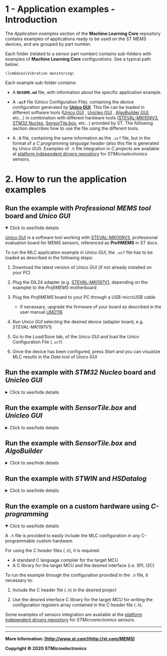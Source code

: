 # 1 - Application examples - Introduction

The *Application examples* section of the **Machine Learning Core** repository contains examples of applications ready to be used on the ST MEMS devices, and are grouped by part number. 

Each folder (related to a sensor part number) contains sub-folders with examples of **Machine Learning Core** configurations. See a typical path below:

````Path
\lsm6dsox\Vibration monitoring\
````

Each example sub-folder contains:

- A **`README.md`** file,  with information about the specific application example.
- A **`.ucf`** file (Unico Configuration File), containing the device configuration generated by [**Unico GUI**]( https://www.st.com/en/embedded-software/unico-gui.html ). This file can be loaded in different software tools ([Unico GUI](https://www.st.com/content/st_com/en/products/embedded-software/evaluation-tool-software/unico-gui.html) , [Unicleo GUI](https://www.st.com/content/st_com/en/products/embedded-software/evaluation-tool-software/unicleo-gui.html) , [AlgoBuilder GUI](https://www.st.com/content/st_com/en/products/embedded-software/mems-and-sensors-software/inemo-engine-software-libraries/algobuilder.html), etc...) in combination with different hardware tools ([STEVAL-MKI109V3]( https://www.st.com/content/st_com/en/products/evaluation-tools/product-evaluation-tools/mems-motion-sensor-eval-boards/steval-mki109v3.html ), [STM32 Nucleo](https://www.st.com/content/st_com/en/products/evaluation-tools/product-evaluation-tools/mcu-mpu-eval-tools/stm32-mcu-mpu-eval-tools/stm32-nucleo-boards.html), [SensorTile.box](https://www.st.com/content/st_com/en/products/evaluation-tools/product-evaluation-tools/mems-motion-sensor-eval-boards/steval-mksbox1v1.html), etc...) provided by ST. The following section describes how to use the file using the different tools.


- A **`.h`** file, containing the same information as the `.ucf` file, but in the format of a *C programming language header*  (also this file is generated by *Unico GUI*). Examples of  `.h` file integration in *C projects* are available at [platform independent drivers repository]( http://www.st.com/content/st_com/en/products/embedded-software/mems-and-sensors-software/drivers-for-mems/c-driver-mems.html ) for *STMicroelectronics* sensors.




# 2. How to run the application examples


## Run the example with *Professional MEMS tool* board and *Unico GUI* 
<details open>
<summary>Click to see/hide details </summary>

[Unico GUI](https://www.st.com/content/st_com/en/products/embedded-software/evaluation-tool-software/unico-gui.html) is a software tool working with [STEVAL-MKI109V3]( https://www.st.com/content/st_com/en/products/evaluation-tools/product-evaluation-tools/mems-motion-sensor-eval-boards/steval-mki109v3.html ), professional evaluation board for MEMS sensors, referenced as **ProfiMEMS** in ST docs.

To run the MLC application example in *Unico GUI*, the `.ucf` file has to be loaded as described in the following steps: 

1. Download the latest version of *Unico GUI* (if not already installed on your PC)

2. Plug the DIL24 adapter (e.g. [STEVAL-MKI197V1]( https://www.st.com/content/st_com/en/products/evaluation-tools/product-evaluation-tools/mems-motion-sensor-eval-boards/steval-mki197v1.html ), depending on the example) to the *ProfiMEMS* motherboard

3. Plug the *ProfiMEMS* board to your PC through a USB-microUSB cable

   - if necessary, upgrade the firmware of your board as described in the user manual [UM2116]( https://www.st.com/resource/en/user_manual/dm00331058-stevalmki109v3-professional-mems-tool-motherboard-for-mems-adapter-boards-stmicroelectronics.pdf  )

4. Run *Unico GUI* selecting the desired device (adapter board, e.g. *STEVAL-MKI197V1*)

5. Go to the *Load/Save* tab, of the *Unico GUI* and load the *Unico* Configuration File (`.ucf`) 

6. Once the device has been configured, press *Start*  and you can visualize MLC results in the *Data* tool of *Unico GUI*

</details>

   

## Run the example with *STM32 Nucleo* board and *Unicleo GUI* 

<details>
<summary>Click to see/hide details </summary>

[Unicleo GUI](https://www.st.com/content/st_com/en/products/embedded-software/evaluation-tool-software/unicleo-gui.html) software tool works with [STM32 Nucleo](https://www.st.com/content/st_com/en/products/evaluation-tools/product-evaluation-tools/mcu-mpu-eval-tools/stm32-mcu-mpu-eval-tools/stm32-nucleo-boards.html) motherboards coupled with X-NUCLEO expansion boards (e.g. [X-NUCLEO-IKS01A3](https://www.st.com/content/st_com/en/products/ecosystems/stm32-open-development-environment/stm32-nucleo-expansion-boards/stm32-ode-sense-hw/x-nucleo-iks01a3.html)). Optional sensor in form of DIL24 adapter can be plugged on top of the X-NUCLEO expansion board.

To run the MLC application example in *Unicleo GUI*, the `.ucf` file has to be loaded. Here are all the required steps: 

1. Download the latest version of *Unicleo GUI* (if not already installed on your PC)
2. Download the latest version of [X-CUBE-MEMS1](https://www.st.com/content/st_com/en/products/embedded-software/mcu-mpu-embedded-software/stm32-embedded-software/stm32cube-expansion-packages/x-cube-mems1.html)
3. Plug X-NUCLEO expansion board (e.g. MEMS expansion board *X-NUCLEO-IKS01A3* to *STM32 Nucleo* board
4. Optionally plug the DIL24 adapter with MLC feature (e.g. [STEVAL-MKI197V1](https://www.st.com/content/st_com/en/products/evaluation-tools/product-evaluation-tools/mems-motion-sensor-eval-boards/steval-mki197v1.html), depending on the example) to the DIL24 socket on X-NUCLEO expansion board
5. Plug the *STM32 Nucleo* board to your PC through a USB-miniUSB cable
6. *STM32 Nucleo* has to be programmed with **DataLogExtended** firmware from X-CUBE-MEMS1 package (if already programmed you can skip the following two steps) 

   - Locate *DatalogExtended.bin* file in X-CUBE-MEMS1 package (*STM32CubeExpansion_MEMS1_Vx.x.x\Projects\STM32xxxxxx-Nucleo\Examples\IKS0xxxx\DataLogExtended*\)

   - Copy the *DatalogExtended.bin* file to the disk drive associated with the STM32 Nucleo board

7. Run *Unicleo GUI*, connect to the device, select the desired sensors, click the checkbox to enable the MLC, then click on the MLC button on the left panel, browse and load the *Unico GUI* Configuration File (`.ucf`) through the *Browse* button, finally click the Start button in the main window 
8. MLC results are displayed in the *MLC* window and User Messages Tab

</details>

   

## Run the example with *SensorTile.box* and *Unicleo GUI* 

<details>
<summary>Click to see/hide details </summary>

The `.ucf` file can also be loaded in the [SensorTile.box](https://www.st.com/en/evaluation-tools/steval-mksbox1v1.html) board through the **DataLogExtended** firmware available in [FP-SNS-STBOX1](https://www.st.com/content/st_com/en/products/embedded-software/mcu-mpu-embedded-software/stm32-embedded-software/stm32-ode-function-pack-sw/fp-sns-stbox1.html) package. The SensorTile.box can be programmed by [STM32CubeProgrammer](https://www.st.com/content/st_com/en/products/development-tools/software-development-tools/stm32-software-development-tools/stm32-programmers/stm32cubeprog.html#overview)  software. Here all the steps:

1. Download the latest version of [Unicleo GUI](https://www.st.com/en/embedded-software/unicleo-gui.html) (if not already installed on your PC)

2. Download the latest version of *FP-SNS-STBOX1*

3. SensorTile.box has to be programmed with **DataLogExtended** firmware from FP-SNS-STBOX1 package (if already programmed you can skip the following two steps) 

   - Put the SensorTile.box in **DFU mode** (Direct Firmware Upgrade): disconnect the battery and unplug the USB cable, press and hold the "DFU boot" button, connect the USB cable then release the button while connecting the USB cable.

   - Run STM32CubeProgrammer, select "USB" from the pull-down menu on the right, then press "Connect". Click on the Menu button in the top-left corner. Optionally perform a full chip erase. Select "Erase & Programming", browse to select the **DataLogExtended** binary, set the address to 0x8000000, check "Run after Programming", then click "Start Programming".

4. Run *Unicleo GUI*, connect to the device, select the desired sensors, click the checkbox to enable the MLC, then click on the MLC button on the left panel, browse and load the *Unico GUI* Configuration File (`.ucf`) through the *Browse* button, finally click the Start button in the main window 

5. MLC results are displayed in MLC window and User Messages Tab

</details>

   

## Run the example with *SensorTile.box* and *AlgoBuilder*

<details>
<summary>Click to see/hide details </summary>

[AlgoBuilder](https://www.st.com/content/st_com/en/products/embedded-software/mems-and-sensors-software/inemo-engine-software-libraries/algobuilder.html) is a software tool able to design a custom processing flow and to build the firmware for [STM32 Nucleo](https://www.st.com/content/st_com/en/products/evaluation-tools/product-evaluation-tools/mcu-mpu-eval-tools/stm32-mcu-mpu-eval-tools/stm32-nucleo-boards.html) boards coupled with the MEMS expansions, or for form-factor evaluation boards such as [SensorTile.box](https://www.st.com/content/st_com/en/products/evaluation-tools/product-evaluation-tools/mems-motion-sensor-eval-boards/steval-mksbox1v1.html).

You will create a firmware project using *AlgoBuilder*, which can be configured to use [STM32CubeIDE](https://www.st.com/content/st_com/en/products/development-tools/software-development-tools/stm32-software-development-tools/stm32-ides/stm32cubeide.html) to generate the binary file, [STM32CubeProgrammer](https://www.st.com/content/st_com/en/products/development-tools/software-development-tools/stm32-software-development-tools/stm32-programmers/stm32cubeprog.html#overview) to program the SensorTile.box device, and [Unicleo GUI](https://www.st.com/content/st_com/en/products/embedded-software/evaluation-tool-software/unicleo-gui.html) to display the output in real-time.

1. Configure *AlgoBuilder*: "File" -> "Application Settings", browse to select the path for Unicleo GUI, STM32CubeIDE, and STM32CubeProgrammer. 
2. Create a new design: "File" -> "New Design", browse and select the directory for the project, select the available IDE toolchain, select "SensorTile.box" or "SensorTile.box BLE" as target platform (the latter will support the use of a Bluetooth connection instead of the USB cable). 
3. Click and configure the default "Sensor Hub" block in the design to <u>use the timer as data rate control</u>, set the data rate and the full-scale of the sensors according to the example to be loaded. These settings should match the MLC settings.
4. Expand the "Sensor Hub" library, drag and drop the "FSM / MLC" block in the design, connect it to the "Sensor Hub" block, click and configure it for 0 Finite State Machine, 1 Decision Tree in the Machine Learning core, browse and select the corresponding `.ucf` file.
5. Optionally, from the "Sensor Hub" library, drag and drop the "Acceleration" block, connect it to the "Sensor Hub" block. Then, from the "Display" library, drag and drop the "Graph" block, click and configure it for the accelerometer data type, then connect it to the Acceleration block.
6. Then, from the "Display" library, drag and drop the "Value" block, click and configure it for the custom data type, set Number of Values to 1, set Window, Value, Unit names and  then connect it to the MLC output from FSM / MLC function block.
7. Generate the project: "Firmware" -> "Generate C code". Then build the binary: "Firmware" -> "Build Firmware". 
8. Program the target: put the *SensorTile.box* in **DFU mode**, "Tools" -> "Program Target". 
9. Open *Unicleo GUI*: "Tools" -> "Run Unicleo-GUI application", connect to the device, press Start to display the output in real-time.

</details>



## Run the example with *STWIN* and *HSDatalog*

<details>
<summary>Click to see/hide details </summary>

[HSDatalog](  https://www.st.com/content/st_com/en/products/embedded-software/mcu-mpu-embedded-software/stm32-embedded-software/stm32-ode-function-pack-sw/fp-sns-datalog1.html  ) is a high speed data logging command line application for the [STWIN](https://www.st.com/en/evaluation-tools/steval-stwinkt1.html) board.

*HSDatalog* also allows configuring ISM330DHCX Machine learning Core and reading the output of the selected algorithm. 

Here all the required steps to run a MLC example through *STWIN* and *HSDatalog*: 

1. Download the latest version of *HSDatalog*, contained in [FP-SNS-DATALOG1]( https://www.st.com/content/st_com/en/products/embedded-software/mcu-mpu-embedded-software/stm32-embedded-software/stm32-ode-function-pack-sw/fp-sns-datalog1.html  ) ( STM32Cube High Speed Datalog function pack for STWIN evaluation kits )

2. STWIN has to be programmed with **HSDatalog** firmware from *FP-SNS-DATALOG1* package (if already programmed you can skip the following two steps) 

   - Put the *STWIN* in **DFU mode** (Direct Firmware Upgrade): disconnect the battery and unplug the USB cable, press and hold the "USR" button, connect the USB cable then release the button while connecting the USB cable.

   - Run [STM32CubeProgrammer](https://www.st.com/content/st_com/en/products/development-tools/software-development-tools/stm32-software-development-tools/stm32-programmers/stm32cubeprog.html#overview), select "USB" from the pull-down menu on the right, then press "Connect". Click on the Menu button in the top-left corner. Optionally perform a full chip erase. Select "Erase & Programming", browse to select the **HSDatalog** binary (e.g. \FP-SNS-DATALOG1_V1.0.0\Projects\HSDatalog\Binary\HSDatalog.bin), set the address to 0x8000000, check "Run after Programming", then click "Start Programming".

3. Load the `.ucf` configuration to ISM330DHCX on *STWIN*, and acquire data logs to see MLC outputs. To do this, a terminal has to be opened, and the "cli_example" application (contained in \FP-SNS-DATALOG1_V1.0.0\Utilities\cli_example\bin) has to be called specifying the .ucf file name and (optionally) the period of the acquisition: 

   ````Path
   cli_example.exe -u file_name.ucf -t n_sec
   ````

   Further details on the high-speed data log function pack are available in the user manual [UM2688](  https://www.st.com/resource/en/user_manual/dm00685314-getting-started-with-the-stm32cube-high-speed-datalog-function-pack-for-stwin-evaluation-kits-stmicroelectronics.pdf  ).


</details>


## Run the example on a custom hardware using *C-programming*

<details open>
<summary>Click to see/hide details </summary>

A `.h` file is provided to easily include the MLC configuration in any C-programmable custom hardware.  

For using the *C header* files (`.h`), it is required: 

- A standard C language compiler for the target MCU
- A C library for the target MCU and the desired interface (i.e. SPI, I2C)

To run the example through the configuration provided in the `.h` file, it necessary to:

1. Include the C header file (`.h`) in the desired project 

2. Use the desired interface C library for the target *MCU* for writing the configuration registers array contained in the *C header* file (`.h`). 

Some examples of sensors integration are available at the [platform independent drivers repository]( http://www.st.com/content/st_com/en/products/embedded-software/mems-and-sensors-software/drivers-for-mems/c-driver-mems.html ) for *STMicroelectronics* sensors.


</details>


------



------

**More Information: [http://www.st.com](http://st.com/MEMS)**

**Copyright © 2020 STMicroelectronics**